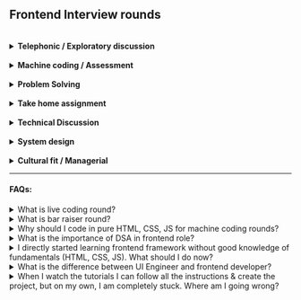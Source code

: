 ## Frontend Interview rounds

<br>

<details>
  <summary><strong>Telephonic / Exploratory discussion</strong></summary>

  - generally takes from 20 mins to a maximum of 60 mins
  - used to assess eligibility/fitment of the candidate for the role
  - can be technical or a mix of technical & non-technical questions

  Notes:

  - Telephonic discussion evaluates the candidate using a set of technical questions
  - Exploratory discussion evaluates the candidate using technical/non-technical discussion

  Tips:

  - Brush your knowledge of the technologies and frameworks used in your projects and the skills expected
  - Learn about the company and go through the job description very well
</details>

<br>

<details>
  <summary><strong>Machine coding / Assessment</strong></summary>

  - generally takes around 60 mins to a maximum of 120 mins
  - used to assess core frontend skills or tech stack knowledge of the candidate
  - purely technical round focused on frontend skills

  Notes:

  - Machine coding expects you to build or solve mini frontend projects or feature
  - Assessment can be a quiz or set of problems to solve (may involve both frontend & problem solving)

  Tips:

  - Practice HTML, CSS, JS and DOM mainpulations very well
  - Machine coding problem can be asked to solve using pure HTML + CSS + JS or with a framework
</details>

<br>

<details>
  <summary><strong>Problem Solving</strong></summary>

  - generally takes from 30 mins to a maximum of 60 mins
  - used to assess the analytical and problem-solving skills of the candidate
  - purely technical round involving problem solving & DSA, but may not focus much on frontend skills

  Note:

  - expects you to understand the problem, get requirements clear, and come up with an optimized solution
  
  Tips:

  - Practice various problems/DSA very well, by going through relevant materials before the interview
  - Think out loud & ask questions to clarify your understanding. Clarify all the doubts related to the question with the interviewer
  - Explain your approach to the interviewer and then proceed to solve the problem
  - It should not be an issue if you are not able to come up with an optimized solution in the first go
</details>

<br>

<details>
  <summary><strong>Take home assignment</strong></summary>

  - generally takes from 1 day to 1 week
  - used to assess the capability of the candidate to work on real-time web application
  - purely technical challenge which requires project setup knowledge from scratch

  Note:

  - will not be included if machine coding round is already conducted/planned
  
  Tips:

  - Prepare well on one of the frontend frameworks like React, Angular, Vue
  - Also cover different aspects of the project such as:
    - Project Setup
    - Repo setup
    - Unit testing
    - Deployment etc.
</details>

<br>

<details>
  <summary><strong>Technical Discussion</strong></summary>

  - generally takes around 40 mins to 60 mins
  - used to assess the technical strength of the candidate
  - is a purely technical round focused on frontend fundamentals and libraries/tools/frameworks

  Notes:

  - won't be restricted to scripted questions and can include anything technical
  - multiple technical discussions can be scheduled depending on the requirements
</details>

<br>

<details>
  <summary><strong>System design</strong></summary>

  - generally takes around 40 mins to 60 mins
  - used to assess the understanding & knowledge of the candidate w.r.t product architecture & design
  - purely technical round, focused on functional & non-functional aspects

  Notes:

  - won't be restricted only to frontend but can also involve engineering, UX, design thinking, etc.
  - expects to explain the interaction and integration between different components/layers of the system
  - will not be included for SDE1 role generally
</details>

<br>

<details>
  <summary><strong>Cultural fit / Managerial</strong></summary>

  - generally takes around 30 mins to 60 mins
  - used to finalize if the candidate is fit for the job or role
  - is generally a non-technical round, but may involve technical challenges and puzzles
  
  Notes:

  - expects the candidate to answer different scenarios based on the experience
  - usually conducted by the hiring manager or higher management roles

  Tips:

  - Prepare and make notes of the projects you have worked on so far
  - Follow the [STAR](https://www.thebalancecareers.com/what-is-the-star-interview-response-technique-2061629) approach to answer scenario-based questions
</details>

---

#### FAQs:

<details>
  <summary>What is live coding round?</summary>
</details>

<details>
  <summary>What is bar raiser round?</summary>
</details>

<details>
  <summary>Why should I code in pure HTML, CSS, JS for machine coding rounds?</summary>
</details>

<details>
  <summary>What is the importance of DSA in frontend role?</summary>
</details>

<details>
  <summary>I directly started learning frontend framework without good knowledge of fundamentals (HTML, CSS, JS). What should I do now?</summary>
</details>

<details>
  <summary>What is the difference between UI Engineer and frontend developer?</summary>
</details>

<details>
  <summary>When I watch the tutorials I can follow all the instructions & create the project, but on my own, I am completely stuck. Where am I going wrong?</summary>
</details>
